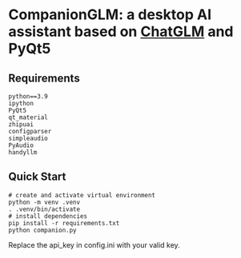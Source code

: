 # CompanionGLM: a desktop AI assistant based on [ChatGLM](https://chatglm.cn/) and PyQt5

## Requirements

```
python==3.9
ipython
PyQt5
qt_material
zhipuai
configparser
simpleaudio
PyAudio
handyllm
```

## Quick Start
```
# create and activate virtual environment
python -m venv .venv
. .venv/bin/activate
# install dependencies
pip install -r requirements.txt
python companion.py
```
Replace the api_key in config.ini with your valid key.
